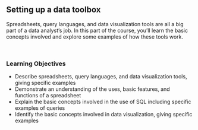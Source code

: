 ## Setting up a data toolbox

Spreadsheets, query languages, and data visualization tools are all a big part of a data analyst’s job. In this part of the course, you’ll learn the basic concepts involved and explore some examples of how these tools work.

&nbsp;

### Learning Objectives

* Describe spreadsheets, query languages, and data visualization tools, giving specific examples
* Demonstrate an understanding of the uses, basic features, and functions of a spreadsheet
* Explain the basic concepts involved in the use of SQL including specific examples of queries
* Identify the basic concepts involved in data visualization, giving specific examples
